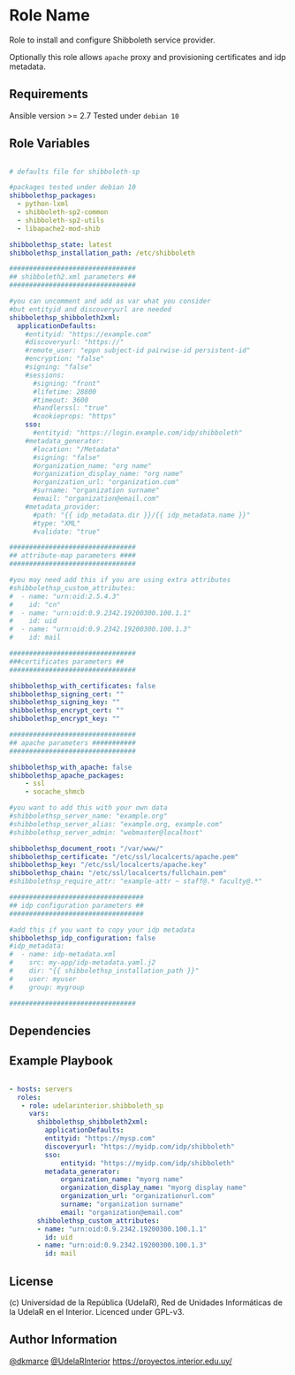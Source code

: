 Role Name
=========

Role to install and configure Shibboleth service provider.

Optionally this role allows `apache` proxy and provisioning certificates and idp metadata.

Requirements
------------

Ansible version >= 2.7
Tested under `debian 10`

Role Variables
--------------

```yaml

# defaults file for shibboleth-sp

#packages tested under debian 10
shibbolethsp_packages:
  - python-lxml
  - shibboleth-sp2-common
  - shibboleth-sp2-utils
  - libapache2-mod-shib

shibbolethsp_state: latest
shibbolethsp_installation_path: /etc/shibboleth

################################
## shibboleth2.xml parameters ##
################################

#you can uncomment and add as var what you consider
#but entityid and discoveryurl are needed
shibbolethsp_shibboleth2xml:
  applicationDefaults:
    #entityid: "https://example.com"
    #discoveryurl: "https://" 
    #remote_user: "eppn subject-id pairwise-id persistent-id"
    #encryption: "false"    
    #signing: "false"
    #sessions:
      #signing: "front"
      #lifetime: 28800
      #timeout: 3600
      #handlerssl: "true"
      #cookieprops: "https"
    sso:
      #entityid: "https://login.example.com/idp/shibboleth"
    #metadata_generator:
      #location: "/Metadata"
      #signing: "false"
      #organization_name: "org name"
      #organization_display_name: "org name"
      #organization_url: "organization.com"
      #surname: "organization surname"
      #email: "organization@email.com"
    #metadata_provider:
      #path: "{{ idp_metadata.dir }}/{{ idp_metadata.name }}"
      #type: "XML"
      #validate: "true"

################################
## attribute-map parameters ####
################################

#you may need add this if you are using extra attributes
#shibbolethsp_custom_attributes: 
#  - name: "urn:oid:2.5.4.3"
#    id: "cn"
#  - name: "urn:oid:0.9.2342.19200300.100.1.1"
#    id: uid
#  - name: "urn:oid:0.9.2342.19200300.100.1.3"
#    id: mail

################################
###certificates parameters ##
################################

shibbolethsp_with_certificates: false
shibbolethsp_signing_cert: ""
shibbolethsp_signing_key: ""
shibbolethsp_encrypt_cert: ""
shibbolethsp_encrypt_key: ""

################################
## apache parameters ###########
################################

shibbolethsp_with_apache: false
shibbolethsp_apache_packages:
    - ssl
    - socache_shmcb

#you want to add this with your own data
#shibbolethsp_server_name: "example.org"
#shibbolethsp_server_alias: "example.org, example.com"
#shibbolethsp_server_admin: "webmaster@localhost"

shibbolethsp_document_root: "/var/www/"
shibbolethsp_certificate: "/etc/ssl/localcerts/apache.pem"
shibbolethsp_key: "/etc/ssl/localcerts/apache.key"
shibbolethsp_chain: "/etc/ssl/localcerts/fullchain.pem"
#shibbolethsp_require_attr: "example-attr ~ staff@.* faculty@.*"

##################################
## idp configuration parameters ##
##################################

#add this if you want to copy your idp metadata
shibbolethsp_idp_configuration: false
#idp_metadata:
#  - name: idp-metadata.xml
#    src: my-app/idp-metadata.yaml.j2
#    dir: "{{ shibbolethsp_installation_path }}"
#    user: myuser
#    group: mygroup

################################

```

Dependencies
------------



Example Playbook
----------------

```yaml

- hosts: servers
  roles:
   - role: udelarinterior.shibboleth_sp
     vars:
       shibbolethsp_shibboleth2xml:
         applicationDefaults:
         entityid: "https://mysp.com"
         discoveryurl: "https://myidp.com/idp/shibboleth" 
         sso:
             entityid: "https://myidp.com/idp/shibboleth"
         metadata_generator:
             organization_name: "myorg name"
             organization_display_name: "myorg display name"
             organization_url: "organizationurl.com"
             surname: "organization surname"
             email: "organization@email.com"
       shibbolethsp_custom_attributes: 
       - name: "urn:oid:0.9.2342.19200300.100.1.1"
         id: uid
       - name: "urn:oid:0.9.2342.19200300.100.1.3"
         id: mail

```

License
-------

(c) Universidad de la República (UdelaR), Red de Unidades Informáticas de la UdelaR en el Interior. Licenced under GPL-v3.

Author Information
------------------

[@dkmarce](https://github.com/dkmarce)
[@UdelaRInterior](https://github.com/UdelaRInterior)
https://proyectos.interior.edu.uy/